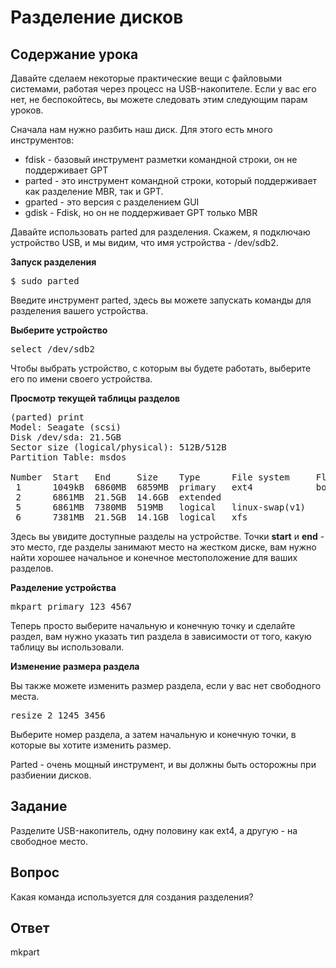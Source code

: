 # Разделение дисков

## Содержание урока

Давайте сделаем некоторые практические вещи с файловыми системами, работая через процесс на USB-накопителе. Если у вас его нет, не беспокойтесь, вы можете следовать этим следующим парам уроков. 

Сначала нам нужно разбить наш диск. Для этого есть много инструментов: 

<ul>
<li>fdisk - базовый инструмент разметки командной строки, он не поддерживает GPT</li>
<li>parted - это инструмент командной строки, который поддерживает как разделение MBR, так и GPT.</li>
<li>gparted - это версия с разделением GUI</li>
<li>gdisk - Fdisk, но он не поддерживает GPT только MBR</li>
</ul>

Давайте использовать parted для разделения. Скажем, я подключаю устройство USB, и мы видим, что имя устройства - /dev/sdb2. 

<b>Запуск разделения</b>

<pre>$ sudo parted</pre>

Введите инструмент parted, здесь вы можете запускать команды для разделения вашего устройства. 

<b>Выберите устройство</b>

<pre>select /dev/sdb2</pre>

Чтобы выбрать устройство, с которым вы будете работать, выберите его по имени своего устройства.

<b>Просмотр текущей таблицы разделов</b>

<pre>
(parted) print                                                            
Model: Seagate (scsi)
Disk /dev/sda: 21.5GB
Sector size (logical/physical): 512B/512B
Partition Table: msdos

Number  Start   End     Size    Type      File system     Flags
 1      1049kB  6860MB  6859MB  primary   ext4            boot
 2      6861MB  21.5GB  14.6GB  extended
 5      6861MB  7380MB  519MB   logical   linux-swap(v1)
 6      7381MB  21.5GB  14.1GB  logical   xfs
</pre>

Здесь вы увидите доступные разделы на устройстве. Точки <b>start</b> и <b>end</b> - это место, где разделы занимают место на жестком диске, вам нужно найти хорошее начальное и конечное местоположение для ваших разделов. 

<b>Разделение устройства</b>

<pre>mkpart primary 123 4567</pre>

Теперь просто выберите начальную и конечную точку и сделайте раздел, вам нужно указать тип раздела в зависимости от того, какую таблицу вы использовали. 

<b>Изменение размера раздела</b>

Вы также можете изменить размер раздела, если у вас нет свободного места. 

<pre>resize 2 1245 3456</pre>

Выберите номер раздела, а затем начальную и конечную точки, в которые вы хотите изменить размер. 

Parted - очень мощный инструмент, и вы должны быть осторожны при разбиении дисков. 

## Задание

Разделите USB-накопитель, одну половину как ext4, а другую - на свободное место. 

## Вопрос

Какая команда используется для создания разделения?

## Ответ

mkpart